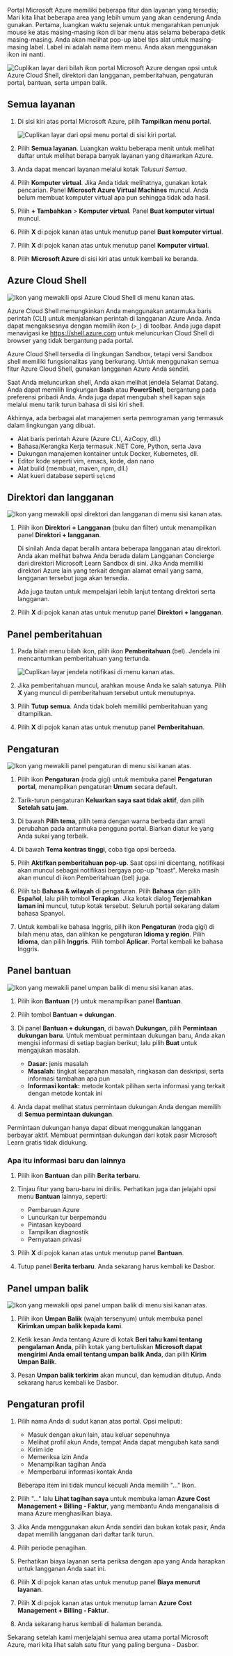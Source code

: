 Portal Microsoft Azure memiliki beberapa fitur dan layanan yang tersedia; Mari kita lihat beberapa area yang lebih umum yang akan cenderung Anda gunakan. Pertama, luangkan waktu sejenak untuk mengarahkan penunjuk mouse ke atas masing-masing ikon di bar menu atas selama beberapa detik masing-masing. Anda akan melihat pop-up label tips alat untuk masing-masing label. Label ini adalah nama item menu. Anda akan menggunakan ikon ini nanti.

![Cuplikan layar dari bilah ikon portal Microsoft Azure dengan opsi untuk Azure Cloud Shell, direktori dan langganan, pemberitahuan, pengaturan portal, bantuan, serta umpan balik.](../media/5-portal-icon-bar.png)

## <a name="all-services"></a>Semua layanan

1. Di sisi kiri atas portal Microsoft Azure, pilih **Tampilkan menu portal**.

    ![Cuplikan layar dari opsi menu portal di sisi kiri portal.](../media/5-show-portal-menu.png)

1. Pilih **Semua layanan**. Luangkan waktu beberapa menit untuk melihat daftar untuk melihat berapa banyak layanan yang ditawarkan Azure.

1. Anda dapat mencari layanan melalui kotak _Telusuri Semua_.

1. Pilih **Komputer virtual**. Jika Anda tidak melihatnya, gunakan kotak pencarian. Panel **Microsoft Azure Virtual Machines** muncul. Anda belum membuat komputer virtual apa pun sehingga tidak ada hasil.

1. Pilih **+ Tambahkan** > **Komputer virtual**. Panel **Buat komputer virtual** muncul.

1. Pilih **X** di pojok kanan atas untuk menutup panel **Buat komputer virtual**.

1. Pilih **X** di pojok kanan atas untuk menutup panel **Komputer virtual**.

1. Pilih **Microsoft Azure** di sisi kiri atas untuk kembali ke beranda.

## <a name="azure-cloud-shell"></a>Azure Cloud Shell

![Ikon yang mewakili opsi Azure Cloud Shell di menu kanan atas.](../media/5-cloud-shell-icon.png)

Azure Cloud Shell memungkinkan Anda menggunakan antarmuka baris perintah (CLI) untuk menjalankan perintah di langganan Azure Anda. Anda dapat mengaksesnya dengan memilih ikon (`>_`) di toolbar. Anda juga dapat menavigasi ke <https://shell.azure.com> untuk meluncurkan Cloud Shell di browser yang tidak bergantung pada portal.

Azure Cloud Shell tersedia di lingkungan Sandbox, tetapi versi Sandbox shell memiliki fungsionalitas yang berkurang. Untuk menggunakan semua fitur Azure Cloud Shell, gunakan langganan Azure Anda sendiri.

Saat Anda meluncurkan shell, Anda akan melihat jendela Selamat Datang. Anda dapat memilih lingkungan **Bash** atau **PowerShell**, bergantung pada preferensi pribadi Anda. Anda juga dapat mengubah shell kapan saja melalui menu tarik turun bahasa di sisi kiri shell.

Akhirnya, ada berbagai alat manajemen serta pemrograman yang termasuk dalam lingkungan yang dibuat.

- Alat baris perintah Azure (Azure CLI, AzCopy, dll.)
- Bahasa/Kerangka Kerja termasuk .NET Core, Python, serta Java
- Dukungan manajemen kontainer untuk Docker, Kubernetes, dll.
- Editor kode seperti vim, emacs, kode, dan nano
- Alat build (membuat, maven, npm, dll.)
- Alat kueri database seperti `sqlcmd`

## <a name="directory-and-subscription"></a>Direktori dan langganan

![Ikon yang mewakili opsi direktori dan langganan di menu sisi kanan atas.](../media/5-subscription-icon.png)

1. Pilih ikon **Direktori + Langganan** (buku dan filter) untuk menampilkan panel **Direktori + langganan**.  

    Di sinilah Anda dapat beralih antara beberapa langganan atau direktori. Anda akan melihat bahwa Anda berada dalam Langganan Concierge dari direktori Microsoft Learn Sandbox di sini. Jika Anda memiliki direktori Azure lain yang terkait dengan alamat email yang sama, langganan tersebut juga akan tersedia.

    Ada juga tautan untuk mempelajari lebih lanjut tentang direktori serta langganan.

1. Pilih **X** di pojok kanan atas untuk menutup panel **Direktori + langganan**.

## <a name="notifications-pane"></a>Panel pemberitahuan

1. Pada bilah menu bilah ikon, pilih ikon **Pemberitahuan** (bel). Jendela ini mencantumkan pemberitahuan yang tertunda.

    ![Cuplikan layar jendela notifikasi di menu kanan atas.](../media/5-notifications-pane.png)

1. Jika pemberitahuan muncul, arahkan mouse Anda ke salah satunya. Pilih **X** yang muncul di pemberitahuan tersebut untuk menutupnya.

1. Pilih **Tutup semua**. Anda tidak boleh memiliki pemberitahuan yang ditampilkan.

1. Pilih **X** di pojok kanan atas untuk menutup panel **Pemberitahuan**.

## <a name="settings"></a>Pengaturan

![Ikon yang mewakili panel pengaturan di menu sisi kanan atas.](../media/5-settings-icon.png)

1. Pilih ikon **Pengaturan** (roda gigi) untuk membuka panel **Pengaturan portal**, menampilkan pengaturan **Umum** secara default.

1. Tarik-turun pengaturan **Keluarkan saya saat tidak aktif**, dan pilih **Setelah satu jam**.

1. Di bawah **Pilih tema**, pilih tema dengan warna berbeda dan amati perubahan pada antarmuka pengguna portal. Biarkan diatur ke yang Anda sukai yang terbaik.

1. Di bawah **Tema kontras tinggi**, coba tiga opsi berbeda.

1. Pilih **Aktifkan pemberitahuan pop-up**. Saat opsi ini dicentang, notifikasi akan muncul sebagai notifikasi bergaya pop-up "toast". Mereka masih akan muncul di ikon Pemberitahuan (bel) juga.

1. Pilih tab **Bahasa & wilayah** di pengaturan. Pilih **Bahasa** dan pilih **Español**, lalu pilih tombol **Terapkan**. Jika kotak dialog **Terjemahkan laman ini** muncul, tutup kotak tersebut. Seluruh portal sekarang dalam bahasa Spanyol.

1. Untuk kembali ke bahasa Inggris, pilih ikon **Pengaturan** (roda gigi) di bilah menu atas, dan alihkan ke pengaturan **Idioma y región**. Pilih **Idioma**, dan pilih **Inggris**. Pilih tombol **Aplicar**. Portal kembali ke bahasa Inggris.

## <a name="help-pane"></a>Panel bantuan

![Ikon yang mewakili panel umpan balik di menu sisi kanan atas.](../media/5-help-icon.png)

1. Pilih ikon **Bantuan** (`?`) untuk menampilkan panel **Bantuan**.

1. Pilih tombol **Bantuan + dukungan**.

1. Di panel **Bantuan + dukungan**, di bawah **Dukungan**, pilih **Permintaan dukungan baru**. Untuk membuat permintaan dukungan baru, Anda akan mengisi informasi di setiap bagian berikut, lalu pilih **Buat** untuk mengajukan masalah.

    - **Dasar:** jenis masalah
    - **Masalah:** tingkat keparahan masalah, ringkasan dan deskripsi, serta informasi tambahan apa pun
    - **Informasi kontak:** metode kontak pilihan serta informasi yang terkait dengan metode kontak ini

1. Anda dapat melihat status permintaan dukungan Anda dengan memilih di **Semua permintaan dukungan**.

Permintaan dukungan hanya dapat dibuat menggunakan langganan berbayar aktif. Membuat permintaan dukungan dari kotak pasir Microsoft Learn gratis tidak didukung.

### <a name="whats-new-and-other-information"></a>Apa itu informasi baru dan lainnya

1. Pilih ikon **Bantuan** dan pilih **Berita terbaru**.

1. Tinjau fitur yang baru-baru ini dirilis. Perhatikan juga dan jelajahi opsi menu **Bantuan** lainnya, seperti:

    - Pembaruan Azure
    - Luncurkan tur berpemandu
    - Pintasan keyboard
    - Tampilkan diagnostik
    - Pernyataan privasi

1. Pilih **X** di pojok kanan atas untuk menutup panel **Bantuan**.

1. Tutup panel **Berita terbaru**. Anda sekarang harus kembali ke Dasbor.

## <a name="feedback-pane"></a>Panel umpan balik

![Ikon yang mewakili opsi panel umpan balik di menu sisi kanan atas.](../media/5-feedback-icon.png)

1. Pilih ikon **Umpan Balik** (wajah tersenyum) untuk membuka panel **Kirimkan umpan balik kepada kami**.

1. Ketik kesan Anda tentang Azure di kotak **Beri tahu kami tentang pengalaman Anda**, pilih kotak yang bertuliskan **Microsoft dapat mengirimi Anda email tentang umpan balik Anda**, dan pilih **Kirim Umpan Balik**.

1. Pesan **Umpan balik terkirim** akan muncul, dan kemudian ditutup. Anda sekarang harus kembali ke Dasbor.

## <a name="profile-settings"></a>Pengaturan profil

1. Pilih nama Anda di sudut kanan atas portal. Opsi meliputi:

    - Masuk dengan akun lain, atau keluar sepenuhnya
    - Melihat profil akun Anda, tempat Anda dapat mengubah kata sandi
    - Kirim ide
    - Memeriksa izin Anda
    - Menampilkan tagihan Anda
    - Memperbarui informasi kontak Anda

    Beberapa item ini tidak muncul kecuali Anda memilih "..." Ikon.

1. Pilih "..." lalu **Lihat tagihan saya** untuk membuka laman **Azure Cost Management + Billing - Faktur**, yang membantu Anda menganalisis di mana Azure menghasilkan biaya.

1. Jika Anda menggunakan akun Anda sendiri dan bukan kotak pasir, Anda dapat memilih langganan dari daftar tarik turun.

1. Pilih periode penagihan.

1. Perhatikan biaya layanan serta periksa dengan apa yang Anda harapkan untuk langganan Anda saat ini.

1. Pilih **X** di pojok kanan atas untuk menutup panel **Biaya menurut layanan**.

1. Pilih **X** di pojok kanan atas untuk menutup laman **Azure Cost Management + Billing - Faktur**.

1. Anda sekarang harus kembali di halaman beranda.

Sekarang setelah kami menjelajahi semua area utama portal Microsoft Azure, mari kita lihat salah satu fitur yang paling berguna - Dasbor.
